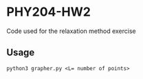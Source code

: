 # PHY204-HW2

Code used for the relaxation method exercise

## Usage

```python3 grapher.py <L= number of points>```
